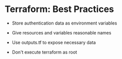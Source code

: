 # Terraform: Best Practices

* Store authentication data as environment variables

* Give resources and variables reasonable names

* Use outputs.tf to expose necessary data

* Don't execute terraform as root
